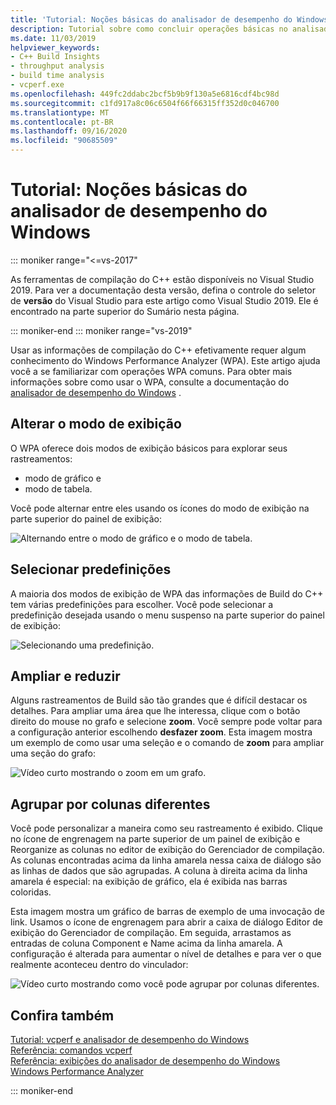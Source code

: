 ```yaml
---
title: 'Tutorial: Noções básicas do analisador de desempenho do Windows'
description: Tutorial sobre como concluir operações básicas no analisador de desempenho do Windows.
ms.date: 11/03/2019
helpviewer_keywords:
- C++ Build Insights
- throughput analysis
- build time analysis
- vcperf.exe
ms.openlocfilehash: 449fc2ddabc2bcf5b9b9f130a5e6816cdf4bc98d
ms.sourcegitcommit: c1fd917a8c06c6504f66f66315ff352d0c046700
ms.translationtype: MT
ms.contentlocale: pt-BR
ms.lasthandoff: 09/16/2020
ms.locfileid: "90685509"
---
```

# <a name="tutorial-windows-performance-analyzer-basics"></a>Tutorial: Noções básicas do analisador de desempenho do Windows

::: moniker range="<=vs-2017"

As ferramentas de compilação do C++ estão disponíveis no Visual Studio 2019. Para ver a documentação desta versão, defina o controle do seletor de **versão** do Visual Studio para este artigo como Visual Studio 2019. Ele é encontrado na parte superior do Sumário nesta página.

::: moniker-end
::: moniker range="vs-2019"

Usar as informações de compilação do C++ efetivamente requer algum conhecimento do Windows Performance Analyzer (WPA). Este artigo ajuda você a se familiarizar com operações WPA comuns. Para obter mais informações sobre como usar o WPA, consulte a documentação do [analisador de desempenho do Windows](/windows-hardware/test/wpt/windows-performance-analyzer) .

## <a name="change-the-view-mode"></a>Alterar o modo de exibição

O WPA oferece dois modos de exibição básicos para explorar seus rastreamentos:

- modo de gráfico e
- modo de tabela.

Você pode alternar entre eles usando os ícones do modo de exibição na parte superior do painel de exibição:

![Alternando entre o modo de gráfico e o modo de tabela.](media/wpa-switching-view-mode.gif)

## <a name="select-presets"></a>Selecionar predefinições

A maioria dos modos de exibição de WPA das informações de Build do C++ tem várias predefinições para escolher. Você pode selecionar a predefinição desejada usando o menu suspenso na parte superior do painel de exibição:

![Selecionando uma predefinição.](media/wpa-presets.png)

## <a name="zoom-in-and-out"></a>Ampliar e reduzir

Alguns rastreamentos de Build são tão grandes que é difícil destacar os detalhes. Para ampliar uma área que lhe interessa, clique com o botão direito do mouse no grafo e selecione **zoom**. Você sempre pode voltar para a configuração anterior escolhendo **desfazer zoom**. Esta imagem mostra um exemplo de como usar uma seleção e o comando de **zoom** para ampliar uma seção do grafo:

![Vídeo curto mostrando o zoom em um grafo.](media/wpa-zooming.gif)

## <a name="group-by-different-columns"></a>Agrupar por colunas diferentes

Você pode personalizar a maneira como seu rastreamento é exibido. Clique no ícone de engrenagem na parte superior de um painel de exibição e Reorganize as colunas no editor de exibição do Gerenciador de compilação. As colunas encontradas acima da linha amarela nessa caixa de diálogo são as linhas de dados que são agrupadas. A coluna à direita acima da linha amarela é especial: na exibição de gráfico, ela é exibida nas barras coloridas.

Esta imagem mostra um gráfico de barras de exemplo de uma invocação de link. Usamos o ícone de engrenagem para abrir a caixa de diálogo Editor de exibição do Gerenciador de compilação. Em seguida, arrastamos as entradas de coluna Component e Name acima da linha amarela. A configuração é alterada para aumentar o nível de detalhes e para ver o que realmente aconteceu dentro do vinculador:

![Vídeo curto mostrando como você pode agrupar por colunas diferentes.](media/wpa-grouping.gif)

## <a name="see-also"></a>Confira também

[Tutorial: vcperf e analisador de desempenho do Windows](vcperf-and-wpa.md)\
[Referência: comandos vcperf](/cpp/build-insights/reference/vcperf-commands)\
[Referência: exibições do analisador de desempenho do Windows](/cpp/build-insights/reference/wpa-views)\
[Windows Performance Analyzer](/windows-hardware/test/wpt/windows-performance-analyzer)

::: moniker-end
